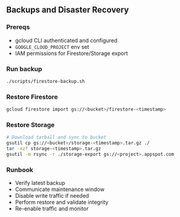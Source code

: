 ## Backups and Disaster Recovery

### Prereqs
- gcloud CLI authenticated and configured
- `GOOGLE_CLOUD_PROJECT` env set
- IAM permissions for Firestore/Storage export

### Run backup
```bash
./scripts/firestore-backup.sh
```

### Restore Firestore
```bash
gcloud firestore import gs://<bucket>/firestore-<timestamp>
```

### Restore Storage
```bash
# Download tarball and sync to bucket
gsutil cp gs://<bucket>/storage-<timestamp>.tar.gz ./
tar -xzf storage-<timestamp>.tar.gz
gsutil -m rsync -r ./storage-export gs://<project>.appspot.com
```

### Runbook
- Verify latest backup
- Communicate maintenance window
- Disable write traffic if needed
- Perform restore and validate integrity
- Re-enable traffic and monitor


